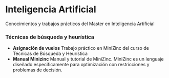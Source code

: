 # Inteligencia Artificial
Conocimientos y trabajos prácticos del Master en Inteligencia Artificial
### Técnicas de búsqueda y heurística 
* **Asignación de vuelos** Trabajo práctico en MiniZinc del curso de Técnicas de Búsqueda y Heurística
* **Manual Minizinc** Manual y tutorial de MiniZinc. MiniZinc es un lenguaje diseñado especificamente para optimización con restricciones y problemas de decisión.


